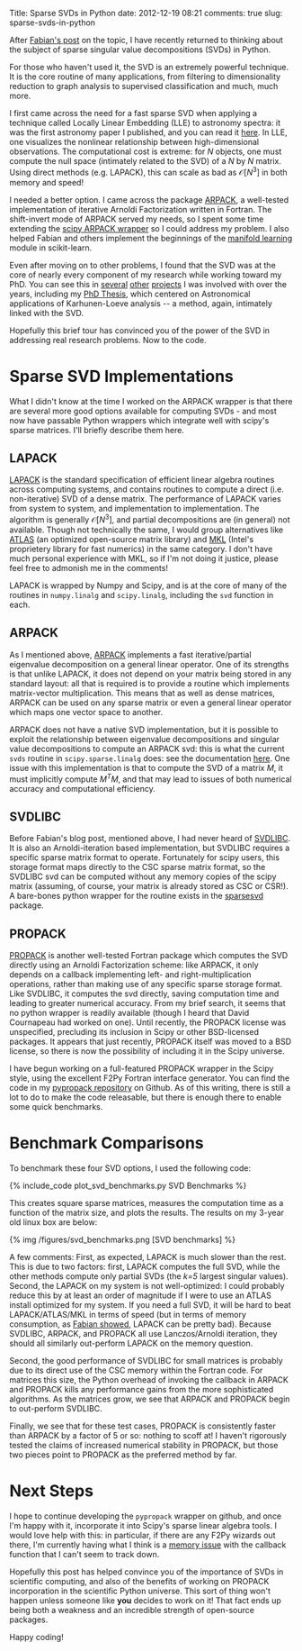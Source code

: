 Title: Sparse SVDs in Python
date: 2012-12-19 08:21
comments: true
slug: sparse-svds-in-python

<!-- PELICAN_BEGIN_SUMMARY -->

After [Fabian's post](http://fseoane.net/blog/2012/singular-value-decomposition-in-scipy/) on the topic, I have recently returned to thinking about the
subject of sparse singular value decompositions (SVDs) in Python.

For those who haven't used it, the SVD is an extremely powerful technique.
It is the core routine of many applications,
from filtering to dimensionality
reduction to graph analysis to supervised classification and much, much more.

I first came across the need for a fast sparse SVD when applying a technique
called Locally Linear Embedding (LLE) to astronomy spectra: it was the first
astronomy paper I published, and you can read it [here](http://adsabs.harvard.edu/abs/2009AJ....138.1365V).  In LLE, one visualizes the nonlinear relationship
between high-dimensional observations.  The computational cost is extreme: for
*N* objects, one must compute the null space (intimately related to the SVD)
of a *N* by *N* matrix.  Using direct methods (e.g. LAPACK), this can scale
as bad as $\mathcal{O}[N^3]$ in both memory and speed!

<!-- PELICAN_END_SUMMARY -->

I needed a better option.  I came across the package
[ARPACK](http://www.caam.rice.edu/software/ARPACK/), a well-tested
implementation of iterative Arnoldi Factorization written in Fortran.
The shift-invert mode of ARPACK served my needs, so I spent some time
extending the [scipy ARPACK wrapper](http://docs.scipy.org/doc/scipy/reference/tutorial/arpack.html) so I could address my problem.  I also helped
Fabian and others implement the beginnings of the [manifold learning](http://scikit-learn.org/dev/modules/manifold.html) module in scikit-learn.

Even after moving on to other problems, I found that
the SVD was at the core of nearly every component of my research
while working toward my PhD.  You can see this in
[several](http://adsabs.harvard.edu/abs/2011AAS...21715304C)
[other](http://adsabs.harvard.edu/abs/2011ApJ...727..118V)
[projects](http://adsabs.harvard.edu/abs/2011AJ....142..203D)
I was involved with over the years, including my
[PhD Thesis](http://gradworks.umi.com/35/42/3542228.html), which centered
on Astronomical applications of Karhunen-Loeve analysis -- a method, again,
intimately linked with the SVD.

Hopefully this brief tour has convinced you of the power of the SVD in
addressing real research problems.  Now to the code.

# Sparse SVD Implementations #
What I didn't know at the time I worked on the ARPACK wrapper is that there
are several more good options available for computing SVDs - and most now have
passable Python wrappers which integrate well with scipy's sparse matrices.
I'll briefly describe them here.

## LAPACK ##
[LAPACK](http://www.netlib.org/lapack/)
is the standard specification of efficient linear algebra routines
across computing systems, and contains routines to
compute a direct (i.e. non-iterative)
SVD of a dense matrix.  The performance of LAPACK varies from system to
system, and implementation to implementation.  The algorithm is generally
$\mathcal{O}[N^3]$,
and partial decompositions are (in general) not available.  Though
not technically the same, I would group alternatives like
[ATLAS](http://math-atlas.sourceforge.net/) (an optimized open-source
matrix library) and [MKL](http://software.intel.com/en-us/intel-mkl)
(Intel's proprietery library for fast numerics) in the same category.
I don't have much personal experience with MKL, so if I'm not doing it justice,
please feel free to admonish me in the comments!

LAPACK is wrapped by Numpy and Scipy, and is
at the core of many of the routines in ``numpy.linalg`` and
``scipy.linalg``, including the ``svd`` function in each.

## ARPACK ##
As I mentioned above, [ARPACK](http://www.caam.rice.edu/software/ARPACK/)
implements a fast iterative/partial eigenvalue decomposition on a general
linear operator.  One of its strengths is that unlike LAPACK, it does not
depend on your matrix being stored in any standard layout: all that is required
is to provide a routine which implements matrix-vector multiplication.  This
means that as well as dense matrices, ARPACK can be used on any sparse matrix
or even a general linear operator which maps one vector space to another.

ARPACK does not have a native SVD implementation, but it is possible to
exploit the relationship between eigenvalue decompositions and singular
value decompositions to compute an ARPACK svd: this is what the current
``svds`` routine in ``scipy.sparse.linalg`` does: see the documentation
[here](http://docs.scipy.org/doc/scipy/reference/generated/scipy.sparse.linalg.svds.html).  One issue with this implementation is that to compute the SVD of
a matrix *M*, it must implicitly compute $M^T M$,
and that may lead to issues of both
numerical accuracy and computational efficiency.

## SVDLIBC ##
Before Fabian's blog post, mentioned above, I had never heard of
[SVDLIBC](http://tedlab.mit.edu/~dr/SVDLIBC/).  It
is also an Arnoldi-iteration based implementation, but SVDLIBC requires a
specific sparse matrix format to operate.  Fortunately for scipy users, this
storage format maps directly to the CSC sparse matrix format, so the SVDLIBC
svd can be computed without any memory copies of the scipy matrix (assuming,
of course, your matrix is already stored as CSC or CSR!).  A bare-bones python
wrapper for the routine exists in the [sparsesvd](http://pypi.python.org/pypi/sparsesvd/) package.

## PROPACK ##
[PROPACK](http://soi.stanford.edu/~rmunk/PROPACK/) is another well-tested
Fortran package which computes the SVD directly using an Arnoldi Factorization
scheme: like ARPACK, it only depends on a callback implementing left- and
right-multiplication operations, rather than making use of any specific
sparse storage format.  Like SVDLIBC, it  computes the svd directly, saving
computation time and leading to greater numerical accuracy.  From my brief
search, it seems that
no python wrapper is readily available (though I heard that David Cournapeau
had worked on one).  Until recently, the PROPACK license was unspecified,
precluding its inclusion in Scipy or other BSD-licensed packages.  It appears
that just recently, PROPACK itself was moved to a BSD license, so there is
now the possibility of including it in the Scipy universe.

I have begun working on a full-featured PROPACK wrapper in the Scipy style,
using the excellent F2Py Fortran interface generator.  You can find the 
code in my [pypropack repository](https://github.com/jakevdp/pypropack)
on Github.  As of this writing, there is still a lot to do to make the
code releasable, but there is enough there to enable some quick benchmarks.

# Benchmark Comparisons #
To benchmark these four SVD options, I used the following code:

{% include_code plot_svd_benchmarks.py SVD Benchmarks %}

This creates square sparse matrices, measures the computation time as a function
of the matrix size, and plots the results.  The results on my 3-year old
linux box are below:

{% img /figures/svd_benchmarks.png [SVD benchmarks] %}

A few comments: First, as expected, LAPACK is much slower than the rest.  This
is due to two factors: first, LAPACK computes the full SVD, while the other
methods compute only partial SVDs (the *k=5* largest singular values).
Second, the LAPACK on my system is not
well-optimized: I could probably reduce this by at least an order of magnitude
if I were to use an ATLAS install optimized for my system.  If you need a
full SVD, it will be hard to beat LAPACK/ATLAS/MKL in terms of speed (but
in terms of memory consumption, as
[Fabian showed](http://fseoane.net/blog/2012/singular-value-decomposition-in-scipy/),
LAPACK can be pretty bad).  Because SVDLIBC, ARPACK, and PROPACK all use
Lanczos/Arnoldi iteration, they should all similarly out-perform LAPACK on
the memory question.

Second, the good performance of SVDLIBC for small matrices is probably due to
its direct use of the CSC memory within the Fortran code.  For matrices this
size, the Python overhead of invoking the callback in ARPACK and PROPACK kills
any performance gains from the more sophisticated algorithms.  As the matrices
grow, we see that ARPACK and PROPACK begin to out-perform SVDLIBC.

Finally, we see that for these test cases, PROPACK is consistently
faster than ARPACK by a factor of 5 or so: nothing to scoff at!
I haven't rigorously tested the claims of increased numerical stability
in PROPACK, but those two pieces point to PROPACK as the
preferred method by far.

# Next Steps #
I hope to continue developing the ``pypropack`` wrapper on github, and once
I'm happy with it, incorporate it into Scipy's sparse linear algebra tools.
I would love help with this: in particular, if there are any F2Py wizards out
there, I'm currently having what I think is a
[memory issue](https://github.com/jakevdp/pypropack/issues/1)
with the callback function that I can't seem to track down.

Hopefully this post has helped convince you of the importance of SVDs in
scientific computing, and also of the benefits of working on PROPACK
incorporation in the scientific Python universe.  This sort of thing
won't happen unless someone like **you** decides to work on it!  That
fact ends up being both a weakness and an incredible strength of
open-source packages.

Happy coding!
